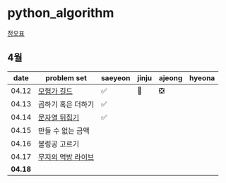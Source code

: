 # python_algorithm

[정오표](https://github.com/ndb796/python-for-coding-test/blob/master/notice.md)

## 4월

| date      | problem set                                                                           | saeyeon | jinju | ajeong | hyeona |
| --------- | ------------------------------------------------------------------------------------- | ------ | ----- | ------ | ------ |
| 04.12     | [모험가 길드](https://www.acmicpc.net/problem/25538)                                  | ✅     | 🔺    | ❎     |        |
| 04.13     | 곱하기 혹은 더하기                                                                    |   ✅    |       |        |        |
| 04.14     | [문자열 뒤집기](https://www.acmicpc.net/problem/1439)                                 |    ✅     |       |        |        |
| 04.15     | 만들 수 없는 금액                                                                     |        |       |        |        |
| 04.16     | 볼링공 고르기                                                                         |        |       |        |        |
| 04.17     | [무지의 먹방 라이브](https://school.programmers.co.kr/learn/courses/30/lessons/42891) |        |       |        |        |
| **04.18** |                                                                                       |        |       |        |        |
